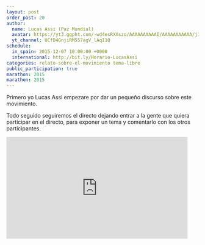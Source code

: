 ```yaml
---
layout: post
order_post: 20
author:
  name: Lucas Assi (Paz Mundial)
  avatar: https://yt3.ggpht.com/-wd4esRXXszo/AAAAAAAAAAI/AAAAAAAAAAA/j1eRnRV536g/s88-c-k-no/photo.jpg
  yt_channel: UCfD4GnjiRM557agV_lAqI1Q
schedule:
  in_spain: 2015-12-07 10:00:00 +0000
  international: http://bit.ly/Horario-LucasAssi
categories: relato-sobre-el-movimiento tema-libre
public_participation: true
marathon: 2015
marathon: 2015
---
```

Primero yo Lucas Assi empezare por dar un pequeño discurso sobre este movimiento.

Todo seguido seguiremos el directo dejando entrar a la gente que quiera participar
en el directo, para exponer un tema y comentarlo con los otros participantes.

<iframe width="475" height="267" src="https://www.youtube.com/embed/4xyqsxb1YEY" frameborder="0" allowfullscreen></iframe>
